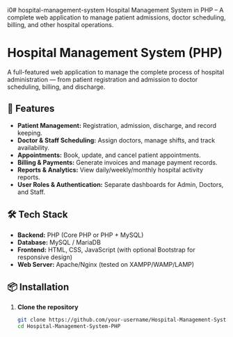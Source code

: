 i0# hospital-management-system
Hospital Management System in PHP – A complete web application to manage patient admissions, doctor scheduling, billing, and other hospital operations.
# Hospital Management System (PHP)

A full-featured web application to manage the complete process of hospital administration — from patient registration and admission to doctor scheduling, billing, and discharge.

## 🚀 Features
- **Patient Management:** Registration, admission, discharge, and record keeping.
- **Doctor & Staff Scheduling:** Assign doctors, manage shifts, and track availability.
- **Appointments:** Book, update, and cancel patient appointments.
- **Billing & Payments:** Generate invoices and manage payment records.
- **Reports & Analytics:** View daily/weekly/monthly hospital activity reports.
- **User Roles & Authentication:** Separate dashboards for Admin, Doctors, and Staff.

## 🛠 Tech Stack
- **Backend:** PHP (Core PHP or PHP + MySQL)
- **Database:** MySQL / MariaDB
- **Frontend:** HTML, CSS, JavaScript (with optional Bootstrap for responsive design)
- **Web Server:** Apache/Nginx (tested on XAMPP/WAMP/LAMP)

## 📦 Installation
1. **Clone the repository**
   ```bash
   git clone https://github.com/your-username/Hospital-Management-System-PHP.git
   cd Hospital-Management-System-PHP

